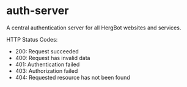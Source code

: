 # auth-server

A central authentication server for all HergBot websites and services.

HTTP Status Codes:

-   200: Request succeeded
-   400: Request has invalid data
-   401: Authentication failed
-   403: Authorization failed
-   404: Requested resource has not been found
